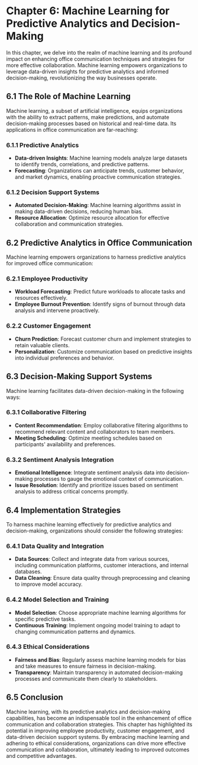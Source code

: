 Chapter 6: Machine Learning for Predictive Analytics and Decision-Making
========================================================================

In this chapter, we delve into the realm of machine learning and its profound impact on enhancing office communication techniques and strategies for more effective collaboration. Machine learning empowers organizations to leverage data-driven insights for predictive analytics and informed decision-making, revolutionizing the way businesses operate.

6.1 The Role of Machine Learning
--------------------------------

Machine learning, a subset of artificial intelligence, equips organizations with the ability to extract patterns, make predictions, and automate decision-making processes based on historical and real-time data. Its applications in office communication are far-reaching:

### 6.1.1 Predictive Analytics

* **Data-driven Insights**: Machine learning models analyze large datasets to identify trends, correlations, and predictive patterns.
* **Forecasting**: Organizations can anticipate trends, customer behavior, and market dynamics, enabling proactive communication strategies.

### 6.1.2 Decision Support Systems

* **Automated Decision-Making**: Machine learning algorithms assist in making data-driven decisions, reducing human bias.
* **Resource Allocation**: Optimize resource allocation for effective collaboration and communication strategies.

6.2 Predictive Analytics in Office Communication
------------------------------------------------

Machine learning empowers organizations to harness predictive analytics for improved office communication:

### 6.2.1 Employee Productivity

* **Workload Forecasting**: Predict future workloads to allocate tasks and resources effectively.
* **Employee Burnout Prevention**: Identify signs of burnout through data analysis and intervene proactively.

### 6.2.2 Customer Engagement

* **Churn Prediction**: Forecast customer churn and implement strategies to retain valuable clients.
* **Personalization**: Customize communication based on predictive insights into individual preferences and behavior.

6.3 Decision-Making Support Systems
-----------------------------------

Machine learning facilitates data-driven decision-making in the following ways:

### 6.3.1 Collaborative Filtering

* **Content Recommendation**: Employ collaborative filtering algorithms to recommend relevant content and collaborators to team members.
* **Meeting Scheduling**: Optimize meeting schedules based on participants' availability and preferences.

### 6.3.2 Sentiment Analysis Integration

* **Emotional Intelligence**: Integrate sentiment analysis data into decision-making processes to gauge the emotional context of communication.
* **Issue Resolution**: Identify and prioritize issues based on sentiment analysis to address critical concerns promptly.

6.4 Implementation Strategies
-----------------------------

To harness machine learning effectively for predictive analytics and decision-making, organizations should consider the following strategies:

### 6.4.1 Data Quality and Integration

* **Data Sources**: Collect and integrate data from various sources, including communication platforms, customer interactions, and internal databases.
* **Data Cleaning**: Ensure data quality through preprocessing and cleaning to improve model accuracy.

### 6.4.2 Model Selection and Training

* **Model Selection**: Choose appropriate machine learning algorithms for specific predictive tasks.
* **Continuous Training**: Implement ongoing model training to adapt to changing communication patterns and dynamics.

### 6.4.3 Ethical Considerations

* **Fairness and Bias**: Regularly assess machine learning models for bias and take measures to ensure fairness in decision-making.
* **Transparency**: Maintain transparency in automated decision-making processes and communicate them clearly to stakeholders.

6.5 Conclusion
--------------

Machine learning, with its predictive analytics and decision-making capabilities, has become an indispensable tool in the enhancement of office communication and collaboration strategies. This chapter has highlighted its potential in improving employee productivity, customer engagement, and data-driven decision support systems. By embracing machine learning and adhering to ethical considerations, organizations can drive more effective communication and collaboration, ultimately leading to improved outcomes and competitive advantages.
